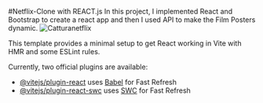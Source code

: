 #Netflix-Clone with REACT.js
In this project, I implemented React and Bootstrap to create a react app and then I used API to make the Film Posters dynamic.
![Catturanetflix](https://github.com/paolagentile01/Netflix-clone/assets/148433503/9c33bbd9-c6d1-4704-b71c-72ff5faeeed3)

This template provides a minimal setup to get React working in Vite with HMR and some ESLint rules.

Currently, two official plugins are available:

- [@vitejs/plugin-react](https://github.com/vitejs/vite-plugin-react/blob/main/packages/plugin-react/README.md) uses [Babel](https://babeljs.io/) for Fast Refresh
- [@vitejs/plugin-react-swc](https://github.com/vitejs/vite-plugin-react-swc) uses [SWC](https://swc.rs/) for Fast Refresh
